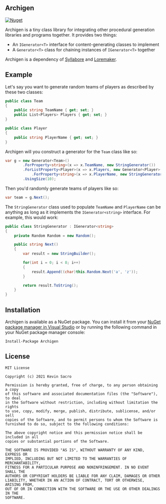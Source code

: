 ## Archigen
[![Nuget](https://img.shields.io/nuget/v/Archigen)](https://www.nuget.org/packages/Archigen/)

Archigen is a tiny class library for integrating other procedural generation libraries and programs together. It provides two things:
* An `IGenerator<T>` interface for content-generating classes to implement
* A `Generator<T>` class for chaining instances of `IGenerator<T>` together

Archigen is a dependency of [Syllabore](https://github.com/kesac/Syllabore) and [Loremaker](https://github.com/kesac/Loremaker).

## Example
Let's say you want to generate random teams of players as described by these two classes:

```C#
public class Team
{
    public string TeamName { get; set; }
    public List<Players> Players { get; set; }
}

public class Player
{
    public string PlayerName { get; set; }
}
```

Archigen will you construct a generator for the `Team` class like so:

```C#
var g = new Generator<Team>()
        .ForProperty<string>(x => x.TeamName, new StringGenerator())
        .ForListProperty<Player>(x => x.Players, new Generator<Player>()
            .ForProperty<string>(x => x.PlayerName, new StringGenerator()))
        .UsingSize(10);
```

Then you'd randomly generate teams of players like so:

```C#
var team = g.Next(); 
```

The `StringGenerator` class used to populate `TeamName` and `PlayerName` can be anything as long as it implements the `IGenerator<string>` interface. For example, this would work:

```C#
public class StringGenerator : IGenerator<string>
{
    private Random Random = new Random();

    public string Next()
    {
        var result = new StringBuilder();

        for(int i = 0; i < 8; i++)
        {
            result.Append((char)this.Random.Next('a', 'z'));
        }

        return result.ToString();
    }
}
```

## Installation
Archigen is available as a NuGet package. You can install it from your [NuGet package manager in Visual Studio](https://docs.microsoft.com/en-us/nuget/quickstart/install-and-use-a-package-in-visual-studio) or by running the following command in your NuGet package manager console:
```
Install-Package Archigen
```

## License
```
MIT License

Copyright (c) 2021 Kevin Sacro

Permission is hereby granted, free of charge, to any person obtaining a copy
of this software and associated documentation files (the "Software"), to deal
in the Software without restriction, including without limitation the rights
to use, copy, modify, merge, publish, distribute, sublicense, and/or sell
copies of the Software, and to permit persons to whom the Software is
furnished to do so, subject to the following conditions:

The above copyright notice and this permission notice shall be included in all
copies or substantial portions of the Software.

THE SOFTWARE IS PROVIDED "AS IS", WITHOUT WARRANTY OF ANY KIND, EXPRESS OR
IMPLIED, INCLUDING BUT NOT LIMITED TO THE WARRANTIES OF MERCHANTABILITY,
FITNESS FOR A PARTICULAR PURPOSE AND NONINFRINGEMENT. IN NO EVENT SHALL THE
AUTHORS OR COPYRIGHT HOLDERS BE LIABLE FOR ANY CLAIM, DAMAGES OR OTHER
LIABILITY, WHETHER IN AN ACTION OF CONTRACT, TORT OR OTHERWISE, ARISING FROM,
OUT OF OR IN CONNECTION WITH THE SOFTWARE OR THE USE OR OTHER DEALINGS IN THE
SOFTWARE.
```
